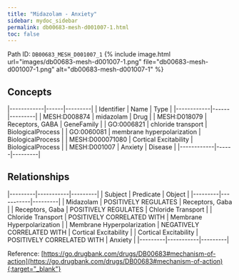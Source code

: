 ```yaml
---
title: "Midazolam - Anxiety"
sidebar: mydoc_sidebar
permalink: db00683-mesh-d001007-1.html
toc: false 
---
```



Path ID: `DB00683_MESH_D001007_1`
{% include image.html url="images/db00683-mesh-d001007-1.png" file="db00683-mesh-d001007-1.png" alt="db00683-mesh-d001007-1" %}

## Concepts

|------------|------|---------|
| Identifier | Name | Type    |
|------------|------|---------|
| MESH:D008874 | midazolam | Drug |
| MESH:D018079 | Receptors, GABA | GeneFamily |
| GO:0006821 | chloride transport | BiologicalProcess |
| GO:0060081 | membrane hyperpolarization | BiologicalProcess |
| MESH:D000071080 | Cortical Excitability | BiologicalProcess |
| MESH:D001007 | Anxiety | Disease |
|------------|------|---------|

## Relationships

|---------|-----------|---------|
| Subject | Predicate | Object  |
|---------|-----------|---------|
| Midazolam | POSITIVELY REGULATES | Receptors, Gaba |
| Receptors, Gaba | POSITIVELY REGULATES | Chloride Transport |
| Chloride Transport | POSITIVELY CORRELATED WITH | Membrane Hyperpolarization |
| Membrane Hyperpolarization | NEGATIVELY CORRELATED WITH | Cortical Excitability |
| Cortical Excitability | POSITIVELY CORRELATED WITH | Anxiety |
|---------|-----------|---------|

Reference: [https://go.drugbank.com/drugs/DB00683#mechanism-of-action](https://go.drugbank.com/drugs/DB00683#mechanism-of-action){:target="_blank"}